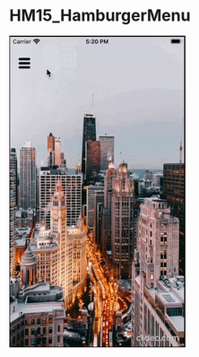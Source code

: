# HM15_HamburgerMenu
 

![Gif](https://github.com/Aliaksandr96/HM15_HamburgerMenu/blob/main/ScreenAndVideo/hamburger-menu-mov-ezzrb96r_C9u7qLmu.gif)
